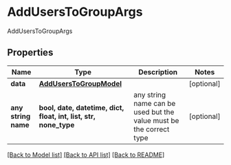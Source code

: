 # AddUsersToGroupArgs

AddUsersToGroupArgs

## Properties
Name | Type | Description | Notes
------------ | ------------- | ------------- | -------------
**data** | [**AddUsersToGroupModel**](AddUsersToGroupModel.md) |  | [optional] 
**any string name** | **bool, date, datetime, dict, float, int, list, str, none_type** | any string name can be used but the value must be the correct type | [optional]

[[Back to Model list]](../README.md#documentation-for-models) [[Back to API list]](../README.md#documentation-for-api-endpoints) [[Back to README]](../README.md)


